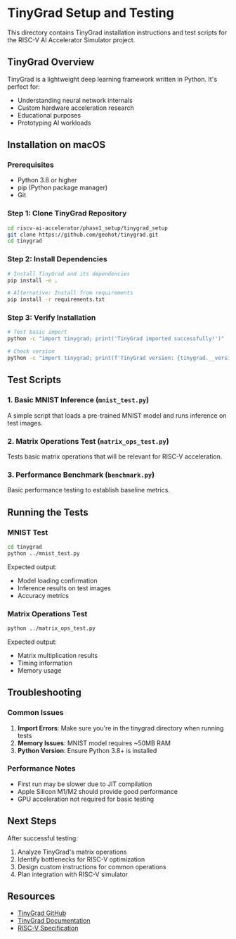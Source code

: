 # TinyGrad Setup and Testing

This directory contains TinyGrad installation instructions and test scripts for the RISC-V AI Accelerator Simulator project.

## TinyGrad Overview

TinyGrad is a lightweight deep learning framework written in Python. It's perfect for:
- Understanding neural network internals
- Custom hardware acceleration research
- Educational purposes
- Prototyping AI workloads

## Installation on macOS

### Prerequisites
- Python 3.8 or higher
- pip (Python package manager)
- Git

### Step 1: Clone TinyGrad Repository
```bash
cd riscv-ai-accelerator/phase1_setup/tinygrad_setup
git clone https://github.com/geohot/tinygrad.git
cd tinygrad
```

### Step 2: Install Dependencies
```bash
# Install TinyGrad and its dependencies
pip install -e .

# Alternative: Install from requirements
pip install -r requirements.txt
```

### Step 3: Verify Installation
```bash
# Test basic import
python -c "import tinygrad; print('TinyGrad imported successfully!')"

# Check version
python -c "import tinygrad; print(f'TinyGrad version: {tinygrad.__version__}')"
```

## Test Scripts

### 1. Basic MNIST Inference (`mnist_test.py`)
A simple script that loads a pre-trained MNIST model and runs inference on test images.

### 2. Matrix Operations Test (`matrix_ops_test.py`)
Tests basic matrix operations that will be relevant for RISC-V acceleration.

### 3. Performance Benchmark (`benchmark.py`)
Basic performance testing to establish baseline metrics.

## Running the Tests

### MNIST Test
```bash
cd tinygrad
python ../mnist_test.py
```

Expected output:
- Model loading confirmation
- Inference results on test images
- Accuracy metrics

### Matrix Operations Test
```bash
python ../matrix_ops_test.py
```

Expected output:
- Matrix multiplication results
- Timing information
- Memory usage

## Troubleshooting

### Common Issues

1. **Import Errors**: Make sure you're in the tinygrad directory when running tests
2. **Memory Issues**: MNIST model requires ~50MB RAM
3. **Python Version**: Ensure Python 3.8+ is installed

### Performance Notes

- First run may be slower due to JIT compilation
- Apple Silicon M1/M2 should provide good performance
- GPU acceleration not required for basic testing

## Next Steps

After successful testing:
1. Analyze TinyGrad's matrix operations
2. Identify bottlenecks for RISC-V optimization
3. Design custom instructions for common operations
4. Plan integration with RISC-V simulator

## Resources

- [TinyGrad GitHub](https://github.com/geohot/tinygrad)
- [TinyGrad Documentation](https://tinygrad.org/)
- [RISC-V Specification](https://riscv.org/technical/specifications/)
